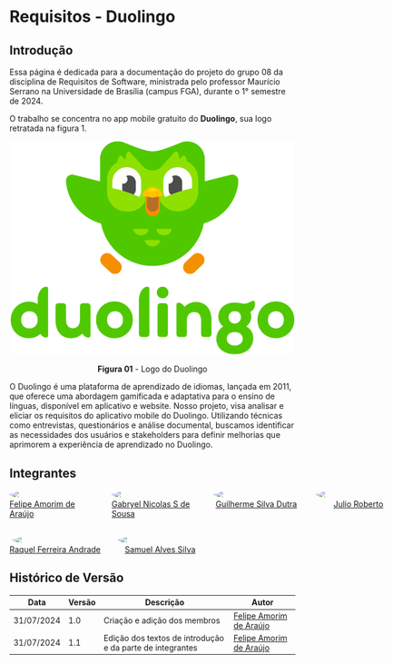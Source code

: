 # Requisitos - Duolingo

## Introdução

Essa página é dedicada para a documentação do projeto do grupo 08 da disciplina de Requisitos de Software, ministrada pelo professor Maurício Serrano na Universidade de Brasília (campus FGA), durante o 1° semestre de 2024.

O trabalho se concentra no app mobile gratuito do **Duolingo**, sua logo retratada na figura 1.

<center>
  <img width="500px" src="assets/images/duolingo-portrait.svg"/>
  
  **Figura 01** - Logo do Duolingo
</center>

O Duolingo é uma plataforma de aprendizado de idiomas, lançada em 2011, que oferece uma abordagem gamificada e adaptativa para o ensino de línguas, disponível em aplicativo e website. Nosso projeto, visa analisar e eliciar os requisitos do aplicativo mobile do Duolingo. Utilizando técnicas como entrevistas, questionários e análise documental, buscamos identificar as necessidades dos usuários e stakeholders para definir melhorias que aprimorem a experiência de aprendizado no Duolingo.

## Integrantes

<div style="display: flex; gap: 30px; font-size: 14px;">
  <div style="display: flex; flex-direction: column; align-items: center;">
    <img style="border-radius: 50%;" width="150px" src="https://github.com/lipeaaraujo.png">
    <a href="https://github.com/lipeaaraujo">Felipe Amorim de Araújo</a>
  </div>
  <div style="display: flex; flex-direction: column; align-items: center;">
    <img style="border-radius: 50%;" width="150px" src="https://github.com/gabryelns.png">
    <a href="https://github.com/gabryelns">Gabryel Nicolas S de Sousa</a>
  </div>
  <div style="display: flex; flex-direction: column; align-items: center;">
    <img style="border-radius: 50%;" width="150px" src="https://github.com/GuiDutra21.png">
    <a href="https://github.com/GuiDutra21">Guilherme Silva Dutra</a>
  </div>
  <div style="display: flex; flex-direction: column; align-items: center;">
    <img style="border-radius: 50%;" width="150px" src="https://github.com/JulioR2022.png">
    <a href="https://github.com/JulioR2022">Julio Roberto</a>
  </div>
</div>

<div style="display: flex; margin-top: 30px; gap: 30px; font-size: 14px;">
  <div style="display: flex; flex-direction: column; align-items: center;">
    <img style="border-radius: 50%;" width="150px" src="https://github.com/raquel-andrade.png">
    <a href="https://github.com/raquel-andrade">Raquel Ferreira Andrade</a>
  </div>
  <div style="display: flex; flex-direction: column; align-items: center;">
    <img style="border-radius: 50%;" width="150px" src="https://github.com/samuelalvess.png">
    <a href="https://github.com/samuelalvess">Samuel Alves Silva</a>
  </div>
</div>

## Histórico de Versão

<center>

| Data | Versão | Descrição | Autor |
| ---- | ------ | --------- | ----- |
| 31/07/2024 | 1.0 | Criação e adição dos membros | [Felipe Amorim de Araújo](https://github.com/lipeaaraujo) |
| 31/07/2024 | 1.1 | Edição dos textos de introdução e da parte de integrantes | [Felipe Amorim de Araújo](https://github.com/lipeaaraujo) |

</center>